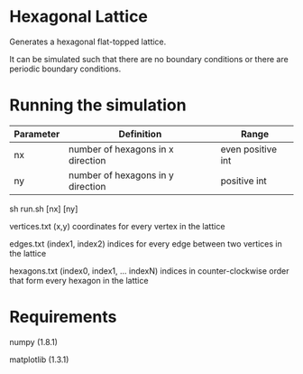 # Hexagonal Lattice

Generates a hexagonal flat-topped lattice. 

It can be simulated such that there are no boundary conditions or there are periodic boundary conditions. 


<!-- <img src="https://github.com/alsignoriello/vicsek_model/blob/master/images/r1.jpg" style="float: left;" height="350" width="400"><img src="https://github.com/alsignoriello/vicsek_model/blob/master/images/r2.jpg" style="float: right;" height="350" width="400">


<img src="" >
<img src="" > -->

# Running the simulation

|Parameter| Definition| Range |
|---------|-----------|-------|
| nx | number of hexagons in x direction | even positive int |
| ny | number of hexagons in y direction | positive int |



sh run.sh [nx] [ny]

vertices.txt (x,y) coordinates for every vertex in the lattice

edges.txt (index1, index2) indices for every edge between two vertices in the lattice

hexagons.txt (index0, index1, ... indexN) indices in counter-clockwise order that form every hexagon in the lattice


# Requirements

numpy (1.8.1)

matplotlib (1.3.1)